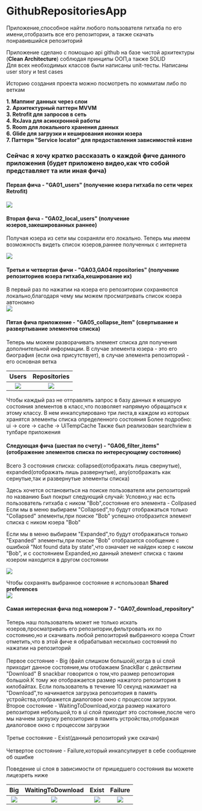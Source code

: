 # GithubRepositoriesApp
Приложение,способное найти любого пользователя гитхаба по его имени,отобразить все его репозитории, а также скачать понравившийся репозиторий

Приложение сделано с помощью api github на базе чистой архитектуры (**Clean Architecture**) cоблюдая принципы ООП,а также SOLID <br />
Для всех необходимых классов были написаны unit-тесты. Написаны user story и test cases

Историю создания проекта можно посмотреть по коммитам либо по веткам

**1. Маппинг данных через слои** <br />
**2. Архитектурный паттерн MVVM** <br />
**3. Retrofit для запросов в сеть** <br />
**4. RxJava для асинхронной работы** <br />
**5. Room для локального хранения данных**<br />
**6. Glide для загрузки и кеширования иконки юзера** <br />
**7. Паттерн "Service locator" для предоставления зависимостей извне**

### Сейчас я хочу кратко рассказать о каждой фиче данного приложения (будет приложено видео,как что собой представляет та или иная фича)

#### Первая фича - "GA01_users" (получение юзера гитхаба по сети черех Retrofit)

![](https://media.giphy.com/media/D7nrS78gNIQhJcynVc/giphy.gif)

#### Вторая фича - "GA02_local_users" (получение юзеров,закешированных раннее) <br/>
Получая юзера из сети мы сохраняли его локально. Теперь мы имеем возможность видеть список юзеров,раннее полученных с интернета
<br/>

![](https://media.giphy.com/media/ODUATSfpF8dgFFjUn3/giphy.gif)

#### Третья и четвертая фичи - "GA03,GA04 repositories" (получение репозиториев юзера гитхаба,кеширование их) <br/>
В первый раз по нажатии на юзера его репозитории сохраняются локально,благодаря чему мы можем просматривать список юзера автономно
<br/>
![](https://media.giphy.com/media/HGcHNPd3GmF2WtLoZU/giphy.gif)

#### Пятая фича приложение - "GA05_collapse_item" (свертывание и развертывание элементов списка)
Теперь мы можем разворачивать элемент списка для получения дополнительной информации. В случае элемента юзера - это его биография (если она присутствует), 
в случае элемента репозиторий - его основная ветка

Users        |  Repositories
:-------------------------:|:-------------------------:
![](https://media.giphy.com/media/DaQuFY23Mhj9oEojtp/giphy.gif)  |  ![](https://media.giphy.com/media/F8lEf24rAmAQJiKI9g/giphy.gif)

Чтобы каждый раз не отправлять запрос в базу данных я кеширую состояния элементов в класс,что позволяет напрямую обращаться к этому классу. В нем инкапсулировано три листа,в каждом из которых хранятся элементы списка определенного состояния
Более подробно: ui -> core -> cache -> UiTempCache
Также был реализован searchview в тулбаре приложения  <br/>

#### Следующая фича (шестая по счету) - "GA06_filter_items" (отображение элементов списка по интересующему состоянию)
Всего 3 состояния списка: collapsed(отображать лишь свернутые), expanded(отображать лишь развернутые), any(отображать как сернутые,так и развернутые элементы списка)

Здесь хочется остановиться на поиске пользователя или репозиторий по названию
Был покрыт следующий случай: Условно,у нас есть пользователь гитхаба с ником "Bob",состояние его элемента - Collpased
Если мы в меню выбираем "Collapsed",то будут отображаться только "Collapsed" элементы,при поиске "Bob" успешно отобразится элемент списка с ником юзера "Bob"

Если мы в меню выбираем "Expanded",то будут отображаться только "Expanded" элементы,при поиске "Bob" отобразится сообщение с ошибкой "Not found data by state",что означает не найден юзер с ником "Bob", и с состоянием Expanded,но данный элемент списка с таким юзером находится в другом состоянии <br/>

![](https://media.giphy.com/media/KIxdVvyKRegKmU5suU/giphy.gif) 


Чтобы сохранять выбранное состояние я использовал **Shared preferences**<br/>
![](https://media.giphy.com/media/vKxgiipY6SvhjuFQ9c/giphy.gif) 

#### Самая интересная фича под номером 7 - "GA07_download_repository"
Теперь наш пользователь может не только искать юзеров,просматривать его репозитории,фильтровать их по состоянию,но и скачивать любой репозиторий выбранного юзера
Стоит отметить,что в этой фиче я обрабатывал несколько состояний по нажатии на репозиторий <br /> <br />
Первое состояние - Big (файл слишком большой),когда в ui слой приходит данное состояние,мы отобажаем SnackBar с действитим "Download"
В snackbar говорится о том,что размер репозитория большой.К тому же отображается размер нажатого репозитория в килобайтах.
Если пользователь в течение 10 секунд нажимает на "Download",то начинается загрузка репозитория в память устройства,отображется диалоговое окно с процессом загрузки.
Второе состояние - WaitingToDownload,когда размер нажатого репозитория небольшой,то в ui слой приходит это состояние,после чего мы начнем загрузку репозитория в память устройства,отображая диалоговое окно с процессом загрузки <br /><br />
Третье состояние - Exist(данный репозиторий уже скачан)<br /><br />
Четвертое состояние - Failure,который инкапсулирует в себе сообщение об ошибке

Поведение ui слоя в зависимости от пришедшего состояния вы можете лицезреть ниже



Big   |  WaitingToDownload | Exist | Failure
:-------------------------:|:-------------------------:|:-------------------------:|:-------------------------:
![](https://media.giphy.com/media/kGPaPmnyCGVJZFKx88/giphy.gif)  |  ![](https://media.giphy.com/media/XTPBx1b2WGTXpKvW8w/giphy.gif) |  ![](https://media.giphy.com/media/j30zaaM0oOFNUvHEHg/giphy.gif) |  ![](https://media.giphy.com/media/CmG7gzHuyC1TQ0ANpE/giphy.gif)





